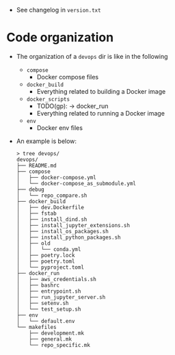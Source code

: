 - See changelog in `version.txt`

# Code organization
- The organization of a `devops` dir is like in the following
  - `compose`
    - Docker compose files
  - `docker_build`
    - Everything related to building a Docker image
  - `docker_scripts`
    - TODO(gp): -> docker_run
    - Everything related to running a Docker image
  - `env`
    - Docker env files

- An example is below:
  ```
  > tree devops/
  devops/
  ├── README.md
  ├── compose
  │   ├── docker-compose.yml
  │   └── docker-compose_as_submodule.yml
  ├── debug
  │   └── repo_compare.sh
  ├── docker_build
  │   ├── dev.Dockerfile
  │   ├── fstab
  │   ├── install_dind.sh
  │   ├── install_jupyter_extensions.sh
  │   ├── install_os_packages.sh
  │   ├── install_python_packages.sh
  │   ├── old
  │   │   └── conda.yml
  │   ├── poetry.lock
  │   ├── poetry.toml
  │   └── pyproject.toml
  ├── docker_run
  │   ├── aws_credentials.sh
  │   ├── bashrc
  │   ├── entrypoint.sh
  │   ├── run_jupyter_server.sh
  │   ├── setenv.sh
  │   └── test_setup.sh
  ├── env
  │   └── default.env
  └── makefiles
      ├── development.mk
      ├── general.mk
      └── repo_specific.mk  
 ```
